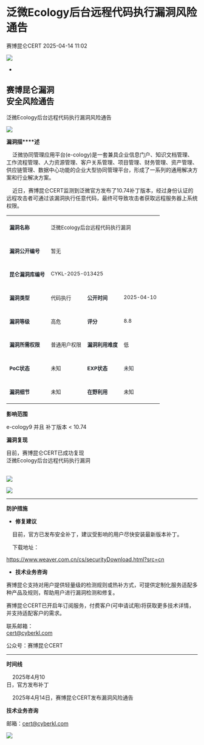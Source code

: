 #  泛微Ecology后台远程代码执行漏洞风险通告   
 赛博昆仑CERT   2025-04-14 11:02  
  
![](https://mmbiz.qpic.cn/mmbiz_gif/iaZ7t7b9Dodvib7ddpGMC6vx4COAy4sBoGbGCkwVUIJSHBPI0z1Utrp1h5ys6ygT3albl3PgjejJcRRRiaDFFbMBA/640?wx_fmt=gif "")  
  
  
-  
赛博昆仑漏洞  
安全风险通告  
-  
  
泛微Ecology后台远程代码执行漏洞风险通告  
  
![](https://mmbiz.qpic.cn/mmbiz_svg/7j1UQofaR9fsNXgsOXHVKZMJ1PCicm8s4RHQVjCJEjX63AsNibMx3So4wSMAvubEOoU2vLqYY7hIibIJbkEaPIDs5A4ianh5jibxw/640?wx_fmt=svg "")  
  
  
  
  
**漏洞描****述**  
  
    泛微协同管理应用平台(e-cology)是一套兼具企业信息门户、知识文档管理、工作流程管理、人力资源管理、客户关系管理、项目管理、财务管理、资产管理、供应链管理、数据中心功能的企业大型协同管理平台，形成了一系列的通用解决方案和行业解决方案。  
  
    近日，赛博昆仑CERT监测到泛微官方发布了10.74补丁版本，经过身份认证的远程攻击者可通过该漏洞执行任意代码，最终可导致攻击者获取远程服务器上系统权限。  
<table><tbody><tr style="-webkit-tap-highlight-color: transparent;outline: 0px;height: 39px;visibility: visible;"><td style="-webkit-tap-highlight-color: transparent;padding: 8px;outline: 0px;word-break: break-all;hyphens: auto;border-color: rgb(222, 224, 227);font-size: 10pt;vertical-align: top;visibility: visible;"><p style="-webkit-tap-highlight-color: transparent;outline: 0px;visibility: visible;"><span style="-webkit-tap-highlight-color: transparent;outline: 0px;color: rgb(31, 35, 41);visibility: visible;"><strong style="-webkit-tap-highlight-color: transparent;outline: 0px;visibility: visible;"><span leaf="">漏洞名称</span></strong></span></p></td><td colspan="3" style="-webkit-tap-highlight-color: transparent;padding: 8px;outline: 0px;word-break: break-all;hyphens: auto;border-color: rgb(222, 224, 227);font-size: 10pt;vertical-align: top;visibility: visible;"><p style="-webkit-tap-highlight-color: transparent;outline: 0px;visibility: visible;"><span leaf="">泛微Ecology后台远程代码执行漏洞</span></p></td></tr><tr style="-webkit-tap-highlight-color: transparent;outline: 0px;height: 39px;visibility: visible;"><td style="-webkit-tap-highlight-color: transparent;padding: 8px;outline: 0px;word-break: break-all;hyphens: auto;border-color: rgb(222, 224, 227);font-size: 10pt;vertical-align: top;visibility: visible;"><p style="-webkit-tap-highlight-color: transparent;outline: 0px;visibility: visible;"><span style="-webkit-tap-highlight-color: transparent;outline: 0px;color: rgb(31, 35, 41);visibility: visible;"><strong style="-webkit-tap-highlight-color: transparent;outline: 0px;visibility: visible;"><span leaf="">漏洞公开编号</span></strong></span></p></td><td colspan="3" style="-webkit-tap-highlight-color: transparent;padding: 8px;outline: 0px;word-break: break-all;hyphens: auto;border-color: rgb(222, 224, 227);font-size: 10pt;vertical-align: top;visibility: visible;"><p style="-webkit-tap-highlight-color: transparent;outline: 0px;visibility: visible;"><span leaf="">暂无</span></p></td></tr><tr style="-webkit-tap-highlight-color: transparent;outline: 0px;height: 39px;"><td style="-webkit-tap-highlight-color: transparent;padding: 8px;outline: 0px;word-break: break-all;hyphens: auto;border-color: rgb(222, 224, 227);font-size: 10pt;vertical-align: top;"><p style="-webkit-tap-highlight-color: transparent;outline: 0px;"><span style="-webkit-tap-highlight-color: transparent;outline: 0px;color: rgb(31, 35, 41);"><strong style="-webkit-tap-highlight-color: transparent;outline: 0px;"><span leaf="">昆仑漏洞库编号</span></strong></span></p></td><td colspan="3" style="-webkit-tap-highlight-color: transparent;padding: 8px;outline: 0px;word-break: break-all;hyphens: auto;border-color: rgb(222, 224, 227);font-size: 10pt;vertical-align: top;"><p style="-webkit-tap-highlight-color: transparent;outline: 0px;"><span leaf="">CYKL-2025-013425</span></p></td></tr><tr style="-webkit-tap-highlight-color: transparent;outline: 0px;height: 39px;"><td style="-webkit-tap-highlight-color: transparent;padding: 8px;outline: 0px;word-break: break-all;hyphens: auto;border-color: rgb(222, 224, 227);font-size: 10pt;vertical-align: top;"><p style="-webkit-tap-highlight-color: transparent;outline: 0px;"><span style="-webkit-tap-highlight-color: transparent;outline: 0px;color: rgb(31, 35, 41);"><strong style="-webkit-tap-highlight-color: transparent;outline: 0px;"><span leaf="">漏洞类型</span></strong></span></p></td><td style="-webkit-tap-highlight-color: transparent;padding: 8px;outline: 0px;word-break: break-all;hyphens: auto;border-color: rgb(222, 224, 227);font-size: 10pt;vertical-align: top;"><p style="-webkit-tap-highlight-color: transparent;outline: 0px;"><span leaf="">代码执行</span></p></td><td style="-webkit-tap-highlight-color: transparent;padding: 8px;outline: 0px;word-break: break-all;hyphens: auto;border-color: rgb(222, 224, 227);font-size: 10pt;vertical-align: top;"><p style="-webkit-tap-highlight-color: transparent;outline: 0px;"><span style="-webkit-tap-highlight-color: transparent;outline: 0px;color: rgb(31, 35, 41);"><strong style="-webkit-tap-highlight-color: transparent;outline: 0px;"><span leaf="">公开时间</span></strong></span></p></td><td style="-webkit-tap-highlight-color: transparent;padding: 8px;outline: 0px;word-break: break-all;hyphens: auto;border-color: rgb(222, 224, 227);font-size: 10pt;vertical-align: top;"><p style="-webkit-tap-highlight-color: transparent;outline: 0px;"><span leaf="">2025-04-10</span></p></td></tr><tr style="-webkit-tap-highlight-color: transparent;outline: 0px;height: 39px;"><td style="-webkit-tap-highlight-color: transparent;padding: 8px;outline: 0px;word-break: break-all;hyphens: auto;border-color: rgb(222, 224, 227);font-size: 10pt;vertical-align: top;"><p style="-webkit-tap-highlight-color: transparent;outline: 0px;"><span style="-webkit-tap-highlight-color: transparent;outline: 0px;color: rgb(31, 35, 41);"><strong style="-webkit-tap-highlight-color: transparent;outline: 0px;"><span leaf="">漏洞等级</span></strong></span></p></td><td style="-webkit-tap-highlight-color: transparent;padding: 8px;outline: 0px;word-break: break-all;hyphens: auto;border-color: rgb(222, 224, 227);font-size: 10pt;vertical-align: top;"><p style="-webkit-tap-highlight-color: transparent;outline: 0px;"><span leaf="">高危</span></p></td><td style="-webkit-tap-highlight-color: transparent;padding: 8px;outline: 0px;word-break: break-all;hyphens: auto;border-color: rgb(222, 224, 227);font-size: 10pt;vertical-align: top;"><p style="-webkit-tap-highlight-color: transparent;outline: 0px;"><span style="-webkit-tap-highlight-color: transparent;outline: 0px;color: rgb(31, 35, 41);"><strong style="-webkit-tap-highlight-color: transparent;outline: 0px;"><span leaf="">评分</span></strong></span></p></td><td style="-webkit-tap-highlight-color: transparent;padding: 8px;outline: 0px;word-break: break-all;hyphens: auto;border-color: rgb(222, 224, 227);font-size: 10pt;vertical-align: top;"><p style="-webkit-tap-highlight-color: transparent;outline: 0px;"><span leaf="">8.8</span></p></td></tr><tr style="-webkit-tap-highlight-color: transparent;outline: 0px;height: 39px;"><td style="-webkit-tap-highlight-color: transparent;padding: 8px;outline: 0px;word-break: break-all;hyphens: auto;border-color: rgb(222, 224, 227);font-size: 10pt;vertical-align: top;"><p style="-webkit-tap-highlight-color: transparent;outline: 0px;"><span style="-webkit-tap-highlight-color: transparent;outline: 0px;color: rgb(31, 35, 41);"><strong style="-webkit-tap-highlight-color: transparent;outline: 0px;"><span leaf="">漏洞所需权限</span></strong></span></p></td><td style="-webkit-tap-highlight-color: transparent;padding: 8px;outline: 0px;word-break: break-all;hyphens: auto;border-color: rgb(222, 224, 227);font-size: 10pt;vertical-align: top;"><p style="-webkit-tap-highlight-color: transparent;outline: 0px;"><span leaf="">普通用户权限</span></p></td><td style="-webkit-tap-highlight-color: transparent;padding: 8px;outline: 0px;word-break: break-all;hyphens: auto;border-color: rgb(222, 224, 227);font-size: 10pt;vertical-align: top;"><p style="-webkit-tap-highlight-color: transparent;outline: 0px;"><span style="-webkit-tap-highlight-color: transparent;outline: 0px;color: rgb(31, 35, 41);"><strong style="-webkit-tap-highlight-color: transparent;outline: 0px;"><span leaf="">漏洞利用难度</span></strong></span></p></td><td style="-webkit-tap-highlight-color: transparent;padding: 8px;outline: 0px;word-break: break-all;hyphens: auto;border-color: rgb(222, 224, 227);font-size: 10pt;vertical-align: top;"><p style="-webkit-tap-highlight-color: transparent;outline: 0px;"><span leaf="">低</span></p></td></tr><tr style="-webkit-tap-highlight-color: transparent;outline: 0px;height: 39px;"><td style="-webkit-tap-highlight-color: transparent;padding: 8px;outline: 0px;word-break: break-all;hyphens: auto;border-color: rgb(222, 224, 227);font-size: 10pt;vertical-align: top;"><p style="-webkit-tap-highlight-color: transparent;outline: 0px;"><span style="-webkit-tap-highlight-color: transparent;outline: 0px;color: rgb(31, 35, 41);"><strong style="-webkit-tap-highlight-color: transparent;outline: 0px;"><span leaf="">PoC</span></strong></span><span style="-webkit-tap-highlight-color: transparent;outline: 0px;color: rgb(31, 35, 41);"><strong style="-webkit-tap-highlight-color: transparent;outline: 0px;"><span leaf="">状态</span></strong></span></p></td><td style="-webkit-tap-highlight-color: transparent;padding: 8px;outline: 0px;word-break: break-all;hyphens: auto;border-color: rgb(222, 224, 227);font-size: 10pt;vertical-align: top;"><p style="-webkit-tap-highlight-color: transparent;outline: 0px;"><span leaf="">未知</span></p></td><td style="-webkit-tap-highlight-color: transparent;padding: 8px;outline: 0px;word-break: break-all;hyphens: auto;border-color: rgb(222, 224, 227);font-size: 10pt;vertical-align: top;"><p style="-webkit-tap-highlight-color: transparent;outline: 0px;"><span style="-webkit-tap-highlight-color: transparent;outline: 0px;color: rgb(31, 35, 41);"><strong style="-webkit-tap-highlight-color: transparent;outline: 0px;"><span leaf="">EXP</span></strong></span><span style="-webkit-tap-highlight-color: transparent;outline: 0px;color: rgb(31, 35, 41);"><strong style="-webkit-tap-highlight-color: transparent;outline: 0px;"><span leaf="">状态</span></strong></span></p></td><td style="-webkit-tap-highlight-color: transparent;padding: 8px;outline: 0px;word-break: break-all;hyphens: auto;border-color: rgb(222, 224, 227);font-size: 10pt;vertical-align: top;"><p style="-webkit-tap-highlight-color: transparent;outline: 0px;"><span style="-webkit-tap-highlight-color: transparent;outline: 0px;color: rgb(31, 35, 41);"><span leaf="">未知</span></span></p></td></tr><tr style="-webkit-tap-highlight-color: transparent;outline: 0px;height: 39px;"><td style="-webkit-tap-highlight-color: transparent;padding: 8px;outline: 0px;word-break: break-all;hyphens: auto;border-color: rgb(222, 224, 227);font-size: 10pt;vertical-align: top;"><p style="-webkit-tap-highlight-color: transparent;outline: 0px;"><span style="-webkit-tap-highlight-color: transparent;outline: 0px;color: rgb(31, 35, 41);"><strong style="-webkit-tap-highlight-color: transparent;outline: 0px;"><span leaf="">漏洞细节</span></strong></span></p></td><td style="-webkit-tap-highlight-color: transparent;padding: 8px;outline: 0px;word-break: break-all;hyphens: auto;border-color: rgb(222, 224, 227);font-size: 10pt;vertical-align: top;"><p style="-webkit-tap-highlight-color: transparent;outline: 0px;"><span leaf="">未知</span></p></td><td style="-webkit-tap-highlight-color: transparent;padding: 8px;outline: 0px;word-break: break-all;hyphens: auto;border-color: rgb(222, 224, 227);font-size: 10pt;vertical-align: top;"><p style="-webkit-tap-highlight-color: transparent;outline: 0px;"><span style="-webkit-tap-highlight-color: transparent;outline: 0px;color: rgb(31, 35, 41);"><strong style="-webkit-tap-highlight-color: transparent;outline: 0px;"><span leaf="">在野利用</span></strong></span></p></td><td style="-webkit-tap-highlight-color: transparent;padding: 8px;outline: 0px;word-break: break-all;hyphens: auto;border-color: rgb(222, 224, 227);font-size: 10pt;vertical-align: top;"><p style="-webkit-tap-highlight-color: transparent;outline: 0px;"><span leaf="">未知</span></p></td></tr></tbody></table>  
  
  
**影响范围**  
  
e-cology9 并且 补丁版本 < 10.74  
  
**漏洞复现**  
  
  
目前，赛博昆仑CERT已成功复现  
泛微Ecology后台远程代码执行漏洞  
   
  
![](https://mmbiz.qpic.cn/sz_mmbiz_png/iaZ7t7b9DoduUotW3RIlE2xFSBicFvvrxqz3htaUODjxnTKLa0wtlUxrMQibDIUUXIOZU0icPTRVo9Micz2Ia7iaRHeA/640?wx_fmt=png&from=appmsg "")  
  
![](https://mmbiz.qpic.cn/sz_mmbiz_png/iaZ7t7b9DoduUotW3RIlE2xFSBicFvvrxqvXYbbUwqgnE9a4qemayia39Ut8okOpOLELOtZmpl6R2Hywr70yOHotg/640?wx_fmt=png&from=appmsg "")  
  
  
****  
**防护措施**  
- **修复建议**  
  
    目前，官方已发布安全补丁，建议受影响的用户尽快安装最新版本补丁。  
  
    下载地址：  
  
https://www.weaver.com.cn/cs/securityDownload.html?src=cn  
  
- **技术业务咨询**  
  
  
  
赛博昆仑支持对用户提供轻量级的检测规则或热补方式，可提供定制化服务适配多种产品及规则，帮助用户进行漏洞检测和修复。  
  
赛博昆仑CERT已开启年订阅服务，付费客户(可申请试用)将获取更多技术详情，并支持适配客户的需求。  
  
联系邮箱：  
cert@cyberkl.com  
  
公众号：赛博昆仑CERT  
  
  
****  
**时间线**  
  
    2025年4月10  
日，官方发布补丁  
  
    2025年4月14日，赛博昆仑CERT发布漏洞风险通告  
  
  
  
**技术业务咨询**  
  
邮箱：cert@cyberkl.com  
  
  
  
![](https://mmbiz.qpic.cn/mmbiz_gif/iaZ7t7b9Dodvib7ddpGMC6vx4COAy4sBoGLJ1DKwHPSc2JX7FQat3De8XiaajuAHkJzOY9ic9bnaHiaLJqVHIe0E2wg/640?wx_fmt=gif "")  
  
  
  
  
  
  
  
  
  
  

